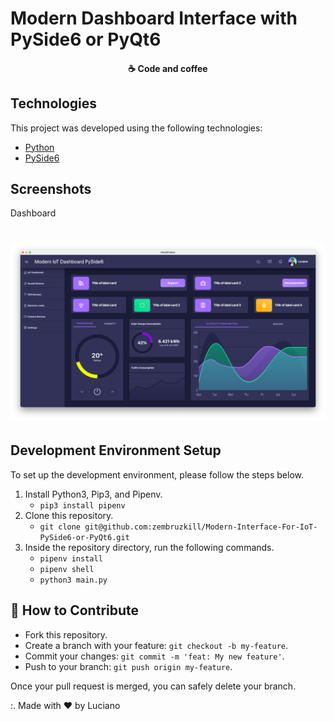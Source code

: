 # Modern Dashboard Interface with PySide6 or PyQt6

<h4 align="center">
  ☕ Code and coffee
</h4>

## Technologies

This project was developed using the following technologies:

- [Python](https://python.org/)
- [PySide6](https://www.qt.io/qt-for-python)

## Screenshots

Dashboard
<h1 align="center">
    <img alt="" title="#dashboard" src=".github/screen_1.png"/>
</h1>

## Development Environment Setup

To set up the development environment, please follow the steps below.

1. Install Python3, Pip3, and Pipenv.
    * `pip3 install pipenv`
2. Clone this repository.
    * `git clone git@github.com:zembruzkill/Modern-Interface-For-IoT-PySide6-or-PyQt6.git`
3. Inside the repository directory, run the following commands.
    * `pipenv install`
    * `pipenv shell`
    * `python3 main.py`

## 🤔 How to Contribute

- Fork this repository.
- Create a branch with your feature: `git checkout -b my-feature`.
- Commit your changes: `git commit -m 'feat: My new feature'`.
- Push to your branch: `git push origin my-feature`.

Once your pull request is merged, you can safely delete your branch.

:. Made with ♥ by Luciano
